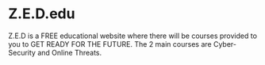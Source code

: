 # Z.E.D.edu
Z.E.D is a FREE educational website where there will be courses provided to you to GET READY FOR THE FUTURE. The 2 main courses are Cyber-Security and Online Threats. 
